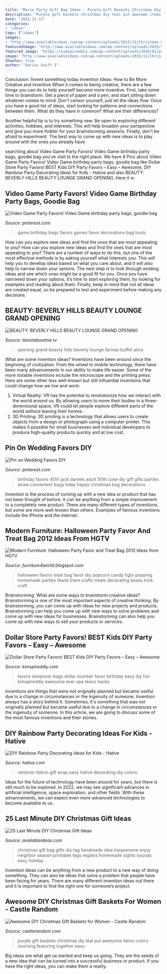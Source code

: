 ```yaml
---
title: "Mario Party Gift Bag Ideas - Purple Gift Baskets Christmas Diy Teal Put Awesome Items Colors Sourcing Featuring Together Easy"
description: "Purple gift baskets christmas diy teal put awesome items colors sourcing featuring together easy"
date: "2022-11-13"
categories:
- "ideas"
tags: ["ideas"]
images:
- "http://www.availableideas.com/wp-content/uploads/2015/11/Christmas-Gift-Ideas-7.jpg"
featuredImage: "http://www.availableideas.com/wp-content/uploads/2015/11/Christmas-Gift-Ideas-7.jpg"
featured_image: "https://kimspireddiy.com/wp-content/uploads/2020/01/party-favors-dollar-store-eyelashes-1-1.jpg"
image: "http://www.availableideas.com/wp-content/uploads/2015/11/Christmas-Gift-Ideas-7.jpg"
ShowToc: true
author: "Darius Swift I"
---
```



Conclusion: Invent something today
Invention Ideas: How to Be More Creative and Inventive
When it comes to being creative, there are a few things you can do to help yourself become more inventive. First, take some time to brainstorm. Get a piece of paper and a pen, and start jotting down whatever comes to mind. Don't censor yourself; just let the ideas flow. Once you have a good list of ideas, start looking for patterns and connections between them. What do they have in common? What are their differences?

Another helpful tip is to try something new. Be open to exploring different activities, hobbies, and interests. This will help broaden your perspective and give you more fodder for your brainstorming sessions. Finally, don't be afraid to experiment. The best way to come up with new ideas is to play around with the ones you already have.

	

		
searching about Video Game Party Favors! Video Game birthday party bags, goodie bag you've visit to the right place. We have 8 Pics about Video Game Party Favors! Video Game birthday party bags, goodie bag like Dollar Store Party Favors! BEST Kids DIY Party Favors – Easy – Awesome, DIY Rainbow Party Decorating Ideas for Kids - Hative and also BEAUTY: BEVERLY HILLS BEAUTY LOUNGE GRAND OPENING. Here it is:
		
    
## Video Game Party Favors! Video Game Birthday Party Bags, Goodie Bag

<img loading=lazy src="https://i.pinimg.com/736x/ba/90/6f/ba906f46f7468c5f4b70ad8191cc3d6d.jpg" onerror="this.onerror=null;this.src='https://tse4.mm.bing.net/th?id=OIP.hj1BbQUZHOS5oTuV_mVS5wHaNG&amp;pid=15.1';" alt="Video Game Party Favors! Video Game birthday party bags, goodie bag">

_Source: pinterest.com_

>game birthday bags favors games favor decorations bag truck. 

	

How can you explore new ideas and find the ones that are most appealing to you?
How can you explore new ideas and find the ones that are most appealing to you? There are a number of ways to do this, but one of the most effective methods is by asking yourself what interests you. This will help you to develop ideas based on what you care about, and it will also help to narrow down your options. The next step is to look through existing ideas and see which ones might be a good fit for you. Once you have narrowed down your options, it’s time to start exploring them, by looking for examples and reading about them. Finally, keep in mind that not all ideas are created equal, so be prepared to test and experiment before making any decisions.

    
## BEAUTY: BEVERLY HILLS BEAUTY LOUNGE GRAND OPENING

<img loading=lazy src="http://itsnotaboutme.tv/news/wp-content/uploads/2014/12/rsz_20141216_173608_resized_1_copy.jpg" onerror="this.onerror=null;this.src='https://tse4.mm.bing.net/th?id=OIP.O1jTAeH78I8CuPJFW_GV7AHaJ4&amp;pid=15.1';" alt="BEAUTY: BEVERLY HILLS BEAUTY LOUNGE GRAND OPENING">

_Source: itsnotaboutme.tv_

>opening grand beauty hills beverly lounge farinas buffet alice. 

	

What are some invention ideas?
Inventions have been around since the beginning of civilization. From the wheel to mobile technology, there have been many advancements in our ability to make life easier. Some of the more notable inventions include the microscope and the printing press. Here are some other less well-known but still influential inventions that could change how we live and work:
1) Virtual Reality: VR has the potential to revolutionize how we interact with the world around us. By allowing users to move their bodies in a three-dimensional space, VR could let people explore different parts of the world without leaving their homes.
2) 3D Printing: 3D printing is a technology that allows users to create objects from a design or photograph using a computer printer. This makes it possible for small businesses and individual developers to produce high-quality products quickly and at low cost.

    
## Pin On Wedding Favors DIY

<img loading=lazy src="https://i.pinimg.com/736x/e9/c4/67/e9c467ce00e2001bddde51c7408a529c.jpg" onerror="this.onerror=null;this.src='https://tse1.mm.bing.net/th?id=OIP.pp46vO0SzaxJBn2eeLu8cwHaJ3&amp;pid=15.1';" alt="Pin on Wedding Favors DIY">

_Source: pinterest.com_

>birthday favors 40th jack daniels adult 50th coke diy gift gifts parties straw convenient bags bday happy christmas bag decorations. 

	

Invention is the process of coming up with a new idea or product that has not been thought of before. It can be anything from a simple improvement to a completely new product. There are many different types of inventions, but some are more well-known than others. Examples of famous inventions include the iPhone and the internet.

    
## Modern Furniture: Halloween Party Favor And Treat Bag 2012 Ideas From HGTV

<img loading=lazy src="http://2.bp.blogspot.com/--7hshPn1dcY/UFAqn5SgA3I/AAAAAAAAIFc/-3YqPdqvXHw/s1600/Halloween-Party-Favor-Treat-Bag-2013-Ideas-14.jpg" onerror="this.onerror=null;this.src='https://tse1.mm.bing.net/th?id=OIP.ifgaSIDOv8vxRWAeSm3ppQHaJ7&amp;pid=15.1';" alt="Modern Furniture: Halloween Party Favor and Treat Bag 2012 Ideas from HGTV">

_Source: furniture4world.blogspot.com_

>halloween favors treat bag favor diy popcorn candy hgtv popping homemade parties thank them crafts treats decorating boxes trick craft. 

	

Brainstorming: What are some ways to brainstorm creative ideas?
Brainstorming is one of the most important aspects of creative thinking. By brainstorming, you can come up with ideas for new projects and products. Brainstorming can help you come up with new ways to solve problems and come up with new ideas for businesses. Brainstorming can also help you come up with new ways to sell your products or services.

    
## Dollar Store Party Favors! BEST Kids DIY Party Favors – Easy – Awesome

<img loading=lazy src="https://kimspireddiy.com/wp-content/uploads/2020/01/party-favors-dollar-store-eyelashes-1-1.jpg" onerror="this.onerror=null;this.src='https://tse2.mm.bing.net/th?id=OIP.he3NaUmKcLQG_HaUE9TgzwHaJ4&amp;pid=15.1';" alt="Dollar Store Party Favors! BEST Kids DIY Party Favors – Easy – Awesome">

_Source: kimspireddiy.com_

>favors sleepover bags dollar slumber favor birthday easy diy fun kimspireddiy awesome ever spa teens hacks. 

	

Inventions are things that were not originally planned but became useful due to a change in circumstances or the ingenuity of someone.
Invention always has a story behind it. Sometimes, it's something that was not originally planned but became useful due to a change in circumstances or the ingenuity of someone. In this article, we are going to discuss some of the most famous inventions and their stories.

    
## DIY Rainbow Party Decorating Ideas For Kids - Hative

<img loading=lazy src="https://hative.com/wp-content/uploads/2014/11/diy-rainbow-party-decorating-ideas/13-easy-rainbow-ribbon-gift-wrap.jpg" onerror="this.onerror=null;this.src='https://tse1.mm.bing.net/th?id=OIP.Jh9i7jdrY48ydNu8rUeegQHaLG&amp;pid=15.1';" alt="DIY Rainbow Party Decorating Ideas for Kids - Hative">

_Source: hative.com_

>rainbow ribbon gift wrap easy hative decorating diy colors. 

	

Ideas for the future of technology have been around for years, but there is still much to be explored. In 2022, we may see significant advances in artificial intelligence, space exploration, and other fields. With these advancements, we can expect even more advanced technologies to become available to us.

    
## 25 Last Minute DIY Christmas Gift Ideas

<img loading=lazy src="http://www.availableideas.com/wp-content/uploads/2015/11/Christmas-Gift-Ideas-7.jpg" onerror="this.onerror=null;this.src='https://tse4.mm.bing.net/th?id=OIP.shA6tvp2tf_XpzW22xxGqAHaLH&amp;pid=15.1';" alt="25 Last Minute DIY Christmas Gift Ideas">

_Source: availableideas.com_

>christmas gift bag gifts diy tag handmade idea inexpensive enjoy neighbor season printable tags regalos homemade sights sounds easy holiday. 

	

Invention ideas can be anything from a new product to a new way of doing something. They can also be ideas that solve a problem that people have been facing for years. There are many different invention ideas out there and it is important to find the right one for someone’s project.

    
## Awesome DIY Christmas Gift Baskets For Women - Castle Random

<img loading=lazy src="https://castlerandom.com/wp-content/uploads/2018/08/Purple-Teal.jpg" onerror="this.onerror=null;this.src='https://tse3.mm.bing.net/th?id=OIP.trw4RXPhp8Ld6R-leE4ilQHaJ4&amp;pid=15.1';" alt="Awesome DIY Christmas Gift Baskets for Women - Castle Random">

_Source: castlerandom.com_

>purple gift baskets christmas diy teal put awesome items colors sourcing featuring together easy. 

	

Big ideas are what get us started and keep us going. They are the seeds of a new idea that can be turned into a successful business or product. If you have the right ideas, you can make them a reality.

